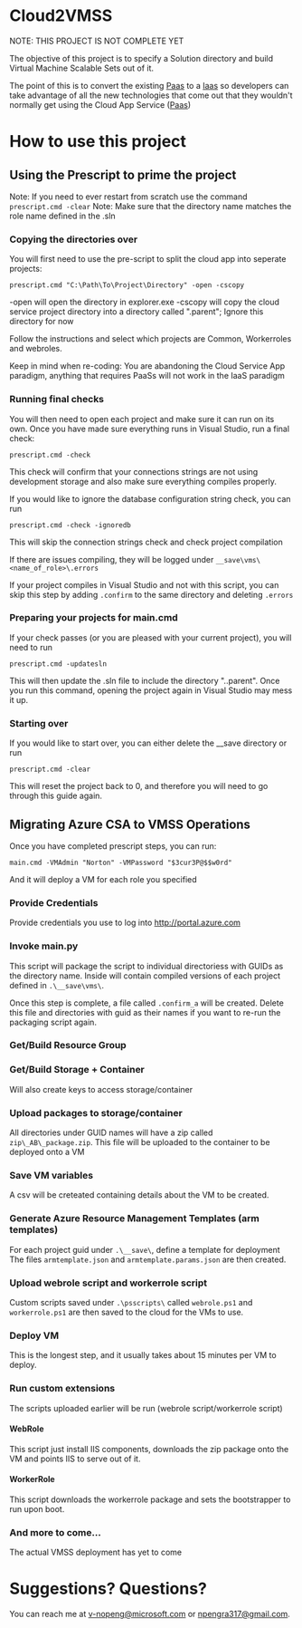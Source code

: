 # Cloud2VMSS

NOTE: THIS PROJECT IS NOT COMPLETE YET

The objective of this project is to specify a Solution directory and build Virtual Machine Scalable Sets out of it.

The point of this is to convert the existing [Paas](https://en.wikipedia.org/wiki/Platform_as_a_service) to a [Iaas](https://en.wikipedia.org/wiki/Cloud_computing#Infrastructure_as_a_service_.28IaaS.29) so developers can take advantage of
all the new technologies that come out that they wouldn't normally get using the Cloud App Service ([Paas](https://en.wikipedia.org/wiki/Platform_as_a_service))

# How to use this project

## Using the Prescript to prime the project

Note: If you need to ever restart from scratch use the command ```prescript.cmd -clear```
Note: Make sure that the directory name matches the role name defined in the .sln

### Copying the directories over

You will first need to use the pre-script to split the cloud app into seperate projects:

```prescript.cmd "C:\Path\To\Project\Directory" -open -cscopy```

-open will open the directory in explorer.exe
-cscopy will copy the cloud service project directory into a directory called ".parent"; Ignore this directory for now

Follow the instructions and select which projects are Common, Workerroles and webroles.

Keep in mind when re-coding: You are abandoning the Cloud Service App paradigm, anything that
requires PaaSs will not work in the IaaS paradigm

### Running final checks

You will then need to open each project and make sure it can run on its own.
Once you have made sure everything runs in Visual Studio, run a final check:

```prescript.cmd -check```

This check will confirm that your connections strings are not using development storage
and also make sure everything compiles properly.

If you would like to ignore the database configuration string check, you can run

```prescript.cmd -check -ignoredb```

This will skip the connection strings check and check project compilation

If there are issues compiling, they will be logged under `__save\vms\<name_of_role>\.errors`

If your project compiles in Visual Studio and not with this script, you can skip this step by adding `.confirm`
to the same directory and deleting `.errors`

### Preparing your projects for main.cmd

If your check passes (or you are pleased with your current project), you will need to run

```prescript.cmd -updatesln```

This will then update the .sln file to include the directory ".\.parent\". Once you run this command,
opening the project again in Visual Studio may mess it up.

### Starting over

If you would like to start over, you can either delete the __save directory or run

```prescript.cmd -clear```

This will reset the project back to 0, and therefore you will need to go through this guide again.


## Migrating Azure CSA to VMSS Operations

Once you have completed prescript steps, you can run:

```main.cmd -VMAdmin "Norton" -VMPassword "$3cur3P@$$w0rd"```

And it will deploy a VM for each role you specified

### Provide Credentials
Provide credentials you use to log into http://portal.azure.com

### Invoke main.py
This script will package the script to individual directoriess with GUIDs as the directory
name. Inside will contain compiled versions of each project defined in `.\__save\vms\`.

Once this step is complete, a file called `.confirm_a` will be created. Delete this
file and directories with guid as their names if you want to re-run the packaging script again.

### Get/Build Resource Group

### Get/Build Storage + Container
Will also create keys to access storage/container

### Upload packages to storage/container
All directories under GUID names will have a zip called `zip\_AB\_package.zip`.
This file will be uploaded to the container to be deployed onto a VM

### Save VM variables
A csv will be creteated containing details about the VM to be created.

### Generate Azure Resource Management Templates (arm templates)
For each project guid under `.\__save\`, define a template for deployment
The files `armtemplate.json` and `armtemplate.params.json` are then created.

### Upload webrole script and workerrole script
Custom scripts saved under `.\psscripts\` called `webrole.ps1` and `workerrole.ps1` are then saved
to the cloud for the VMs to use.

### Deploy VM
This is the longest step, and it usually takes about 15 minutes per VM to deploy. 

### Run custom extensions
The scripts uploaded earlier will be run (webrole script/workerrole script)

#### WebRole
This script just install IIS components, downloads the zip package onto the VM
and points IIS to serve out of it.

#### WorkerRole
This script downloads the workerrole package and sets the bootstrapper to run upon
boot.

### And more to come...
The actual VMSS deployment has yet to come

# Suggestions? Questions?
You can reach me at v-nopeng@microsoft.com or npengra317@gmail.com.